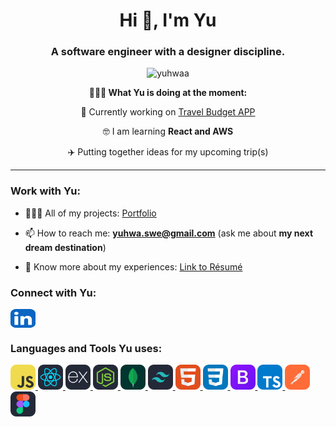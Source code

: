 <h1 align="center">Hi 👋, I'm Yu</h1>
<h3 align="center">A software engineer with a designer discipline.</h3>

<p align="center"> <img src="https://komarev.com/ghpvc/?username=yuhwaa&label=Profile%20views&color=0e75b6&style=flat" alt="yuhwaa" /> </p>

<div align="center">

**👩🏻‍🔬 What Yu is doing at the moment:** 

🔧 Currently working on [Travel Budget APP](https://github.com/yuhwaa/react-budget-app)

🤓 I am learning **React and AWS**

✈️ Putting together ideas for my upcoming trip(s)

</div>

<hr>

<h3 align="left">Work with Yu:</h3>

- 👩🏻‍💻 All of my projects: [Portfolio](https://yuhwachen.netlify.app/)
- 📫 How to reach me: **yuhwa.swe@gmail.com** (ask me about **my next dream destination**)

- 📄 Know more about my experiences: [Link to Résumé](https://docs.google.com/document/d/1UHupPnbfeR7xN3FQC_LGrlnmvXgTDSQl/edit?usp=sharing&ouid=104007525140537871303&rtpof=true&sd=true)

<h3 align="left">Connect with Yu:</h3>
<p align="left">
<a href="https://linkedin.com/in/yu-hwa-chen" target="blank"><img align="center" src="https://github.com/tandpfun/skill-icons/raw/main/icons/LinkedIn.svg" alt="linkedin" height="30" width="40" /></a>
</p>

<h3 align="left">Languages and Tools Yu uses:</h3>
<p align="left">
<a href="https://developer.mozilla.org/en-US/docs/Web/JavaScript" target="_blank" rel="noreferrer"> <img src="https://github.com/tandpfun/skill-icons/raw/main/icons/JavaScript.svg" alt="javascript" width="40" height="40"/> </a> <a href="https://reactjs.org/" target="_blank" rel="noreferrer"> <img src="https://github.com/tandpfun/skill-icons/raw/main/icons/React-Dark.svg" alt="react" width="40" height="40"/> </a> <a href="https://expressjs.com" target="_blank" rel="noreferrer"> <img src="https://github.com/tandpfun/skill-icons/raw/main/icons/ExpressJS-Dark.svg" alt="express" width="40" height="40"/> </a> <a href="https://nodejs.org" target="_blank" rel="noreferrer"> <img src="https://github.com/tandpfun/skill-icons/raw/main/icons/NodeJS-Dark.svg" alt="nodejs" width="40" height="40"/> </a> <a href="https://www.mongodb.com/" target="_blank" rel="noreferrer"> <img src="https://github.com/tandpfun/skill-icons/blob/main/icons/MongoDB.svg" alt="mongodb" width="40" height="40"/> </a> <a href="https://tailwindcss.com/" target="_blank" rel="noreferrer"> <img src="https://github.com/tandpfun/skill-icons/raw/main/icons/TailwindCSS-Dark.svg" alt="tailwind" width="40" height="40"/> </a> <a href="https://www.w3.org/html/" target="_blank" rel="noreferrer"> <img src="https://github.com/tandpfun/skill-icons/blob/main/icons/HTML.svg" alt="html5" width="40" height="40"/> </a> <a href="https://developer.mozilla.org/en-US/docs/Web/CSS" target="_blank" rel="noreferrer"> <img src="https://github.com/tandpfun/skill-icons/raw/main/icons/CSS.svg" alt="css3" width="40" height="40"/> </a> <a href="https://getbootstrap.com" target="_blank" rel="noreferrer"> <img src="https://github.com/tandpfun/skill-icons/raw/main/icons/Bootstrap.svg" alt="bootstrap" width="40" height="40"/> </a> <a href="https://www.typescriptlang.org/" target="_blank" rel="noreferrer"> <img src="https://github.com/tandpfun/skill-icons/raw/main/icons/TypeScript.svg" alt="typescript" width="40" height="40"/> </a> <a href="https://postman.com" target="_blank" rel="noreferrer"> <img src="https://github.com/tandpfun/skill-icons/raw/main/icons/Postman.svg" alt="postman" width="40" height="40"/> </a> <a href="https://www.figma.com/" target="_blank" rel="noreferrer"> <img src="https://github.com/tandpfun/skill-icons/raw/main/icons/Figma-Dark.svg" alt="figma" width="40" height="40"/> </a>
</p>
